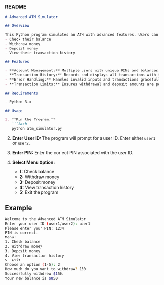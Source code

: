 ### README

```markdown
# Advanced ATM Simulator

## Overview

This Python program simulates an ATM with advanced features. Users can:
- Check their balance
- Withdraw money
- Deposit money
- View their transaction history

## Features

- **Account Management:** Multiple users with unique PINs and balances.
- **Transaction History:** Records and displays all transactions with timestamps.
- **Error Handling:** Handles invalid inputs and transactions gracefully.
- **Transaction Limits:** Ensures withdrawal and deposit amounts are positive and within balance constraints.

## Requirements

- Python 3.x

## Usage

1. **Run the Program:**
   ```bash
   python atm_simulator.py
   ```

2. **Enter User ID:**
   The program will prompt for a user ID. Enter either `user1` or `user2`.

3. **Enter PIN:**
   Enter the correct PIN associated with the user ID.

4. **Select Menu Option:**
   - **1:** Check balance
   - **2:** Withdraw money
   - **3:** Deposit money
   - **4:** View transaction history
   - **5:** Exit the program

## Example

```bash
Welcome to the Advanced ATM Simulator
Enter your user ID (user1/user2): user1
Please enter your PIN: 1234
PIN is correct.
Menu:
1. Check balance
2. Withdraw money
3. Deposit money
4. View transaction history
5. Exit
Choose an option (1-5): 2
How much do you want to withdraw? 150
Successfully withdrew $150.
Your new balance is $850
```
